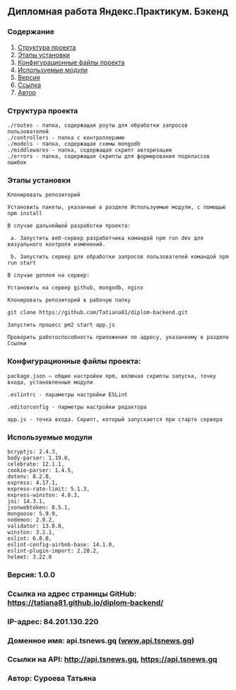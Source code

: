 ## Дипломная работа Яндекс.Практикум. Бэкенд

### Содержание
1. [Структура проекта](#structure)
2. [Этапы установки](#install)
3. [Конфигурационные файлы проекта](#config)
4. [Используемые модули](#modules)
5. [Версия](#version)
6. [Ссылка](#link)
7. [Автор](#author)


<a name='#structure'></a>
### Структура проекта
    ./routes - папка, содержащая роуты для обработки запросов пользователей
    ./controllers - папка с контроллерами
    ./models - папка, содержащая схемы mongodb
    ./middlewares - папка, содержащая скрипт авторизации
    ./errors - папка, содержащая скрипты для формирования подклассов ошибок


<a name='#install'></a>
### Этапы установки
    Клонировать репозиторий
    
    Установить пакеты, указанные в разделе Используемые модули, с помощью npm install

    В случае дальнейшей разработки проекта:

     a. Запустить веб-сервер разработчика командой npm run dev для визуального контроля изменений.

     b. Запустить сервер для обработки запросов пользователей командой npm run start
    
    В случае деплоя на сервер:
    
    Установить на сервер github, mongodb, nginx
    
    Клонировать репозиторий в рабочую папку 

    git clone https://github.com/Tatiana81/diplom-backend.git 

    Запустить процесс pm2 start app.js
    
    Проверить работоспособность приложения по адресу, указанному в разделе Ссылки
    

<a name='config'></a>
### Конфигурационные файлы проекта:

    package.json – общие настройки npm, включая скрипты запуска, точку входа, установленные модули
    
    .eslintrc - параметры настройки ESLint
    
    .editorconfig - парметры настройки редактора

    app.js - точка входа. Скрипт, который запускается при старте сервера


<a name='modules'></a>
### Используемые модули
    bcryptjs: 2.4.3,
    body-parser: 1.19.0,
    celebrate: 12.1.1,
    cookie-parser: 1.4.5,
    dotenv: 8.2.0,
    express: 4.17.1,
    express-rate-limit: 5.1.3,
    express-winston: 4.0.3,
    joi: 14.3.1,
    jsonwebtoken: 8.5.1,
    mongoose: 5.9.9,
    nodemon: 2.0.2,
    validator: 13.0.0,
    winston: 3.2.1,
    eslint: 6.8.0,
    eslint-config-airbnb-base: 14.1.0,
    eslint-plugin-import: 2.20.2,
    helmet: 3.22.0

<a name='version'></a>
### Версия: 1.0.0

<a name='link'></a>
### Ссылка на адрес страницы GitHub: https://tatiana81.github.io/diplom-backend/
### IP-адрес: 84.201.130.220
### Доменное имя: api.tsnews.gq (www.api.tsnews.gq)
### Ссылки на API: http://api.tsnews.gq, https://api.tsnews.gq 

<a name='author'></a>
### Автор: Суроева Татьяна

